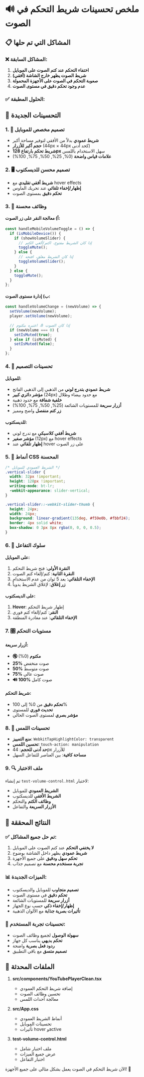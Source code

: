 # 🔊 ملخص تحسينات شريط التحكم في الصوت

## 📋 المشاكل التي تم حلها

### ❌ المشاكل السابقة:
1. **اختفاء التحكم عند كتم الصوت على الموبايل**
2. **شريط الصوت يظهر خارج الشاشة (أفقي)**
3. **صعوبة التحكم في الصوت على الأجهزة المحمولة**
4. **عدم وجود تحكم دقيق في مستوى الصوت**

### ✅ الحلول المطبقة:

## 🎯 التحسينات الجديدة

### 1. 📱 تصميم مخصص للموبايل
- **شريط عمودي** بدلاً من الأفقي لتوفير مساحة أكبر
- **حجم أكبر للأزرار** (44px × 44px كحد أدنى)
- **شريط تحكم بارتفاع 128px** سهل الاستخدام باللمس
- **علامات قياس واضحة** (0%, 25%, 50%, 75%, 100%)

### 2. 🖥️ تصميم محسن للديسكتوب
- **شريط أفقي تقليدي** مع hover effects
- **إظهار/إخفاء تلقائي** عند تحريك الماوس
- **تحكم دقيق** بمستوى الصوت

### 3. 🔧 وظائف محسنة

#### أ) معالجة النقر على زر الصوت:
```javascript
const handleMobileVolumeToggle = () => {
  if (isMobileDevice()) {
    if (showVolumeSlider) {
      // إذا كان الشريط مفتوح، اكتم/ألغي الكتم
      toggleMute();
    } else {
      // إذا كان الشريط مغلق، افتحه
      toggleVolumeSlider();
    }
  } else {
    toggleMute();
  }
};
```

#### ب) إدارة مستوى الصوت:
```javascript
const handleVolumeChange = (newVolume) => {
  setVolume(newVolume);
  player.setVolume(newVolume);
  
  // إذا كان الصوت 0، اعتبره مكتوم
  if (newVolume === 0) {
    setIsMuted(true);
  } else if (isMuted) {
    setIsMuted(false);
  }
};
```

### 4. 🎨 تحسينات التصميم

#### للموبايل:
- **شريط عمودي بتدرج لوني** من الذهبي إلى الذهبي الفاتح
- **مؤشر دائري كبير** (24px) مع حدود بيضاء وظلال
- **خلفية شفافة** مع حدود ذهبية
- **أزرار سريعة** للمستويات الشائعة (25%, 50%, 75%, 100%)
- **زر كتم منفصل** واضح ومميز

#### للديسكتوب:
- **شريط أفقي كلاسيكي** مع تدرج لوني
- **مؤشر صغير** (12px) مع hover effects
- **إظهار تلقائي** عند hover على زر الصوت

### 5. 📐 أنماط CSS المحسنة

```css
/* الشريط العمودي للموبايل */
.vertical-slider {
  width: 32px !important;
  height: 128px !important;
  writing-mode: bt-lr;
  -webkit-appearance: slider-vertical;
}

.vertical-slider::-webkit-slider-thumb {
  height: 24px;
  width: 24px;
  background: linear-gradient(135deg, #f59e0b, #fbbf24);
  border: 4px solid white;
  box-shadow: 0 3px 8px rgba(0, 0, 0, 0.5);
}
```

### 6. 🔄 سلوك التفاعل

#### على الموبايل:
1. **النقرة الأولى**: فتح شريط التحكم
2. **النقرة الثانية**: كتم/إلغاء كتم الصوت
3. **الإخفاء التلقائي**: بعد 5 ثوان من عدم الاستخدام
4. **زر إغلاق**: لإغلاق الشريط يدوياً

#### على الديسكتوب:
1. **Hover**: إظهار شريط التحكم
2. **النقر**: كتم/إلغاء كتم فوري
3. **الإخفاء التلقائي**: عند مغادرة المنطقة

### 7. 🎛️ مستويات التحكم

#### أزرار سريعة:
- **🔇 مكتوم** (0%)
- **25%** صوت منخفض
- **50%** صوت متوسط  
- **75%** صوت عالي
- **🔊 100%** صوت كامل

#### شريط التحكم:
- **تحكم دقيق** من 0% إلى 100%
- **تحديث فوري** للمستوى
- **مؤشر بصري** لمستوى الصوت الحالي

### 8. 📱 تحسينات اللمس

- **منع التمييز**: `WebkitTapHighlightColor: transparent`
- **تحسين اللمس**: `touch-action: manipulation`
- **حد أدنى للحجم**: 44px للأزرار
- **مساحة كافية**: بين العناصر للتفاعل السهل

### 9. 🔍 ملف الاختبار

تم إنشاء `test-volume-control.html` لاختبار:
- **الشريط العمودي** للموبايل
- **الشريط الأفقي** للديسكتوب
- **وظائف الكتم** والتحكم
- **الأزرار السريعة** والتفاعل

## 🚀 النتائج المحققة

### ✅ تم حل جميع المشاكل:
1. **لا يختفي التحكم** عند كتم الصوت على الموبايل
2. **شريط عمودي** يظهر داخل الشاشة بوضوح
3. **تحكم سهل ودقيق** على جميع الأجهزة
4. **تجربة مستخدم محسنة** مع تصميم جذاب

### 📊 الميزات الجديدة:
- **تصميم متجاوب** للموبايل والديسكتوب
- **تحكم دقيق** في مستوى الصوت
- **أزرار سريعة** للمستويات الشائعة
- **إظهار/إخفاء ذكي** حسب نوع الجهاز
- **تأثيرات بصرية جذابة** مع الألوان الذهبية

### 🎯 تحسينات تجربة المستخدم:
- **سهولة الوصول** لجميع وظائف الصوت
- **تحكم بديهي** يناسب كل جهاز
- **ردود فعل بصرية** واضحة
- **تصميم متسق** مع باقي التطبيق

## 📝 الملفات المحدثة

1. **src/components/YouTubePlayerClean.tsx**
   - إضافة شريط التحكم العمودي
   - تحسين وظائف الصوت
   - معالجة أحداث اللمس

2. **src/App.css**
   - أنماط الشريط العمودي
   - تحسينات الموبايل
   - تأثيرات hover وactive

3. **test-volume-control.html**
   - ملف اختبار شامل
   - عرض جميع الميزات
   - اختبار التفاعل

الآن شريط التحكم في الصوت يعمل بشكل مثالي على جميع الأجهزة! 🎉
